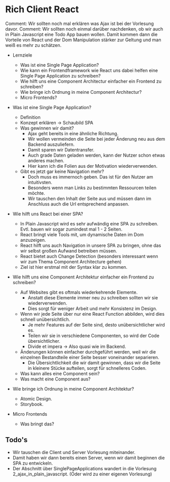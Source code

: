 # Rich Client React

Comment: Wir sollten noch mal erklären was Ajax ist bei der Vorlesung davor.
Comment: Wir sollten noch einmal darüber nachdenken, ob wir auch in Plain Javascript eine Todo App bauen wollen. Damit kommen dann die Vorteile von React und der Dom Manipulation stärker zur Geltung und man weiß es mehr zu schätzen.

- Lernziele
    - Was ist eine Single Page Application?
    - Wie kann ein Frontendframework wie React uns dabei helfen eine Single Page Application zu schreiben?
    - Wie hilft uns eine Component Architectur einfacher ein Frontend zu schreiben?
    - Wie bringe ich Ordnung in meine Component Architectur?
    - Micro Frontends?

- Was ist eine Single Page Application?
    - Definition
    - Konzept erklären -> Schaubild SPA
    - Was gewinnen wir damit?
        - Ajax geht bereits in eine ähnliche Richtung.
        - Wir wollen vermeinden die Seite bei jeder Änderung neu aus dem Backend auszuliefern.
        - Damit sparen wir Datentransfer.
        - Auch grade Daten geladen werden, kann der Nutzer schon etwas anderes machen.
        - Hier kann ich die Folien aus der Motivation wiederverwenden.
    - Gibt es jetzt gar keine Navigation mehr?
        - Doch muss es immernoch geben. Das ist für den Nutzer am intuitivsten. 
        - Besonders wenn man Links zu bestimmten Ressourcen teilen möchte.
        - Wir tauschen den Inhalt der Seite aus und müssen dann im Anschluss auch die Url entsprechend anpassen.
- Wie hilft uns React bei einer SPA?
    - In Plain Javascript wird es sehr aufwändig eine SPA zu schreiben. Evtl. bauen wir sogar zumindest mal 1 - 2 Seiten.
    - React bringt viele Tools mit, um dynamische Daten im Dom anzuzeigen.
    - React hilft uns auch Navigation in unsere SPA zu bringen, ohne das wir selbst großen Aufwand betreiben müssen.
    - React bietet auch Change Detection (besonders interessant wenn wir zum Thema Component Architecture gehen)
    - Ziel ist hier erstmal mit der Syntax klar zu kommen.
- Wie hilft uns eine Component Architektur einfacher ein Frontend zu schreiben?
    - Auf Websites gibt es oftmals wiederkehrende Elemente.
        - Anstatt diese Elemente immer neu zu schreiben sollten wir sie wiederverwenden.
        - Dies sorgt für weniger Arbeit und mehr Konsistenz im Design.
    - Wenn wir jede Seite über nur eine React Function abbilden, wird dies schnell unübersichtlich.
        - Je mehr Features auf der Seite sind, desto unübersichtlicher wird es.
        - Teilen wir sie in verschiedene Componenten, so wird der Code übersichtlicher.
        - Divide et impera -> Also quasi wie im Backend.
    - Änderungen können einfacher durchgeführt werden, weil wir die einzelnen Bestandteile einer Seite besser voneinander separieren.
        - Die Übersichtlichkeit die wir damit gewinnen, dass wir die Seite in kleinere Stücke aufteilen, sorgt für schnelleres Coden.
    - Was kann alles eine Component sein?
    - Was macht eine Component aus?
- Wie bringe ich Ordnung in meine Component Architektur?
    - Atomic Design.
    - Storybook.
- Micro Frontends
    - Was bringt das?

## Todo's

- Wir tauschen die Client und Server Vorlesung miteinander.
- Damit haben wir dann bereits einen Server, wenn wir damit beginnen die SPA zu entwickeln.
- Der Abschnitt über SinglePageApplications wandert in die Vorlesung 2_ajax_in_plain_javascript. (Oder wird zu einer eigenen Vorlesung)
